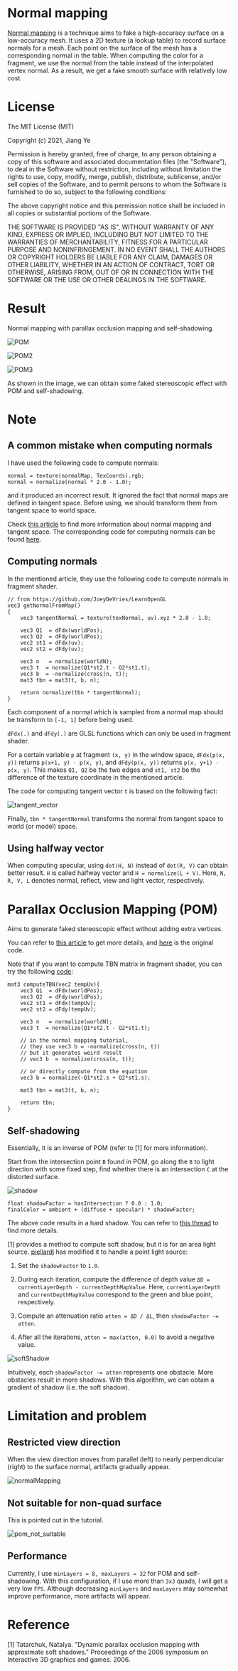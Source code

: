 # Normal mapping

[Normal mapping](https://en.wikipedia.org/wiki/Normal_mapping) is a technique aims to fake a high-accuracy surface on a low-accuracy mesh.
It uses a 2D texture (a lookup table) to record surface normals for a mesh.
Each point on the surface of the mesh has a corresponding normal in the table.
When computing the color for a fragment,
we use the normal from the table instead of the interpolated vertex normal.
As a result, we get a fake smooth surface with relatively low cost.

# License

The MIT License (MIT)

Copyright (c) 2021, Jiang Ye

Permission is hereby granted, free of charge, to any person obtaining a copy of this software and associated documentation files (the "Software"), to deal in the Software without restriction, including without limitation the rights to use, copy, modify, merge, publish, distribute, sublicense, and/or sell copies of the Software, and to permit persons to whom the Software is furnished to do so, subject to the following conditions:

The above copyright notice and this permission notice shall be included in all copies or substantial portions of the Software.

THE SOFTWARE IS PROVIDED "AS IS", WITHOUT WARRANTY OF ANY KIND, EXPRESS OR IMPLIED, INCLUDING BUT NOT LIMITED TO THE WARRANTIES OF MERCHANTABILITY, FITNESS FOR A PARTICULAR PURPOSE AND NONINFRINGEMENT. IN NO EVENT SHALL THE AUTHORS OR COPYRIGHT HOLDERS BE LIABLE FOR ANY CLAIM, DAMAGES OR OTHER LIABILITY, WHETHER IN AN ACTION OF CONTRACT, TORT OR OTHERWISE, ARISING FROM, OUT OF OR IN CONNECTION WITH THE SOFTWARE OR THE USE OR OTHER DEALINGS IN THE SOFTWARE.

# Result

Normal mapping with parallax occlusion mapping and self-shadowing.

![POM](./result/result_pom.jpg)

![POM2](./result/result_pom2.jpg)

![POM3](./result/result_pom3.jpg)

As shown in the image,
we can obtain some faked stereoscopic effect with POM and self-shadowing.

# Note

## A common mistake when computing normals

I have used the following code to compute normals:

    normal = texture(normalMap, TexCoords).rgb;
    normal = normalize(normal * 2.0 - 1.0);

and it produced an incorrect result.
It ignored the fact that normal maps are defined in tangent space.
Before using, we should transform them from tangent space to world space.

Check [this article](https://learnopengl.com/Advanced-Lighting/Normal-Mapping) to find more information about normal mapping and tangent space.
The corresponding code for computing normals can be found [here](https://github.com/JoeyDeVries/LearnOpenGL/blob/master/src/6.pbr/1.2.lighting_textured/1.2.pbr.fs).

## Computing normals

In the mentioned article, they use the following code to compute normals in fragment shader.

    // from https://github.com/JoeyDeVries/LearnOpenGL
    vec3 getNormalFromMap()
    {
        vec3 tangentNormal = texture(texNormal, uv).xyz * 2.0 - 1.0;

        vec3 Q1  = dFdx(worldPos);
        vec3 Q2  = dFdy(worldPos);
        vec2 st1 = dFdx(uv);
        vec2 st2 = dFdy(uv);

        vec3 n   = normalize(worldN);
        vec3 t  = normalize(Q1*st2.t - Q2*st1.t);
        vec3 b  = -normalize(cross(n, t));
        mat3 tbn = mat3(t, b, n);

        return normalize(tbn * tangentNormal);
    }

Each component of a normal which is sampled from a normal map should be transform to `[-1, 1]` before being used.

`dFdx(.)` and `dFdy(.)` are GLSL functions which can only be used in fragment shader.

For a certain variable `p` at fragment `(x, y)` in the window space,
`dFdx(p(x, y))` returns `p(x+1, y) - p(x, y)`,
and `dFdy(p(x, y))` returns `p(x, y+1) - p(x, y)`.
This makes `Q1, Q2` be the two edges and `st1, st2` be the difference of the texture coordinate in the mentioned article.

The code for computing tangent vector `t` is based on the following fact:

![tangent_vector](./res/tangent_vector.png)

Finally, `tbn * tangentNormal` transforms the normal from tangent space to world (or model) space.  

## Using halfway vector

When computing specular, using `dot(H, N)` instead of `dot(R, V)` can obtain better result.
`H` is called halfway vector and `H = normalize(L + V)`.
Here, `N, R, V, L` denotes normal, reflect, view and light vector, respectively.

# Parallax Occlusion Mapping (POM)

Aims to generate faked stereoscopic effect without adding extra vertices.

You can refer to [this article](https://learnopengl.com/Advanced-Lighting/Parallax-Mapping) to get more details, and [here](https://github.com/JoeyDeVries/LearnOpenGL/tree/master/src/5.advanced_lighting/5.3.parallax_occlusion_mapping) is the original code.

Note that if you want to compute TBN matrix in fragment shader,
you can try the following [code](https://github.com/JoeyDeVries/LearnOpenGL/tree/master/src/5.advanced_lighting/4.normal_mapping):

    mat3 computeTBN(vec2 tempUv){
        vec3 Q1  = dFdx(worldPos);
        vec3 Q2  = dFdy(worldPos);
        vec2 st1 = dFdx(tempUv);
        vec2 st2 = dFdy(tempUv);

        vec3 n   = normalize(worldN);
        vec3 t  = normalize(Q1*st2.t - Q2*st1.t);

        // in the normal mapping tutorial,
        // they use vec3 b = -normalize(cross(n, t))
        // but it generates weird result
        // vec3 b  = normalize(cross(n, t));

        // or directly compute from the equation
        vec3 b = normalize(-Q1*st2.s + Q2*st1.s);

        mat3 tbn = mat3(t, b, n);

        return tbn;
    }

## Self-shadowing

Essentially, it is an inverse of POM (refer to [1] for more information).

Start from the intersection point `B` found in POM,
go along the `B` to light direction with some fixed step,
find whether there is an intersection `C` at the distorted surface.

![shadow](./res/shadow.jpg)

    float shadowFactor = hasIntersection ? 0.0 : 1.0;
    finalColor = ambient + (diffuse + specular) * shadowFactor;

The above code results in a hard shadow.
You can refer to [this thread](https://stackoverflow.com/questions/55089830/adding-shadows-to-parallax-occlusion-map) to find more details.

[1] provides a method to compute soft shadow,
but it is for an area light source.
[piellardj](https://github.com/piellardj/parallax-mapping/blob/master/shaders/parallax.frag)
has modified it to handle a point light source:

1.  Set the `shadowFactor` to `1.0`.

2.  During each iteration,
    compute the difference of depth value `ΔD = currentLayerDepth - currentDepthMapValue`.
    Here, `currentLayerDepth` and `currentDepthMapValue` correspond to the green and blue point, respectively.

3.  Compute an attenuation ratio `atten = ΔD / ΔL`, then `shadowFactor -= atten`.

4.  After all the iterations, `atten = max(atten, 0.0)` to avoid a negative value.

![softShadow](./res/softShadow.jpg)

Intuitively, each `shadowFactor -= atten` represents one obstacle.
More obstacles result in more shadows.
With this algorithm, we can obtain a gradient of shadow (i.e. the soft shadow).

# Limitation and problem

## Restricted view direction

When the view direction moves from parallel (left) to nearly perpendicular (right) to the surface normal, artifacts gradually appear.

![normalMapping](./result/result.jpg)

## Not suitable for non-quad surface

This is pointed out in the tutorial.

![pom_not_suitable](./result/pom_not_suitable.jpg)

## Performance

Currently, I use `minLayers = 8, maxLayers = 32` for POM and self-shadowing.
With this configuration, if I use more than `3x3` quads, I will get a very low `FPS`.
Although decreasing `minLayers` and `maxLayers` may somewhat improve performance,
more artifacts will appear.

# Reference

[1] Tatarchuk, Natalya. "Dynamic parallax occlusion mapping with approximate soft shadows." Proceedings of the 2006 symposium on Interactive 3D graphics and games. 2006.
